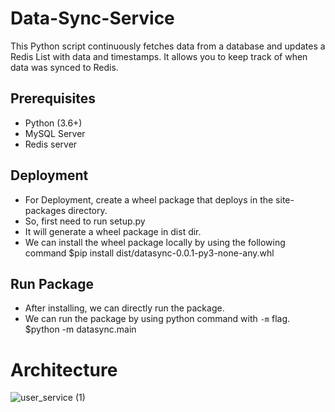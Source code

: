 # Data-Sync-Service
This Python script continuously fetches data from a database and updates a Redis List with data and timestamps. It allows you to keep track of when data was synced to Redis.

## Prerequisites
- Python (3.6+)
- MySQL Server
- Redis server

## Deployment
- For Deployment, create a wheel package that deploys in the site-packages directory.
- So, first need to run setup.py
- It will generate a wheel package in dist dir.
- We can install the wheel package locally by using the following command
    $pip install dist/datasync-0.0.1-py3-none-any.whl

## Run Package
- After installing, we can directly run the package.
- We can run the package by using python command with `-m` flag.
    $python -m datasync.main

# Architecture 

![user_service (1)](https://github.com/shantanukrshukla/Data-Sync-Service/assets/147392084/ee979913-0aff-4d03-a53b-d357191a3878)
